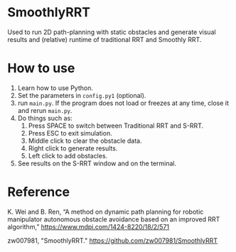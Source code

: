 # SmoothlyRRT

Used to run 2D path-planning with static obstacles and generate visual results and (relative) runtime of traditional RRT and Smoothly RRT.

# How to use

1. Learn how to use Python.
2. Set the parameters in `config.py1` (optional).
3. run `main.py`. If the program does not load or freezes at any time, close it and rerun `main.py`.
4. Do things such as:
   1. Press SPACE to switch between Traditional RRT and S-RRT.
   2. Press ESC to exit simulation.
   3. Middle click to clear the obstacle data.
   4. Right click to generate results.
   5. Left click to add obstacles.
5. See results on the S-RRT window and on the terminal.

# Reference

K. Wei and B. Ren, “A method on dynamic path planning for robotic manipulator autonomous obstacle avoidance based on an improved RRT algorithm,”
https://www.mdpi.com/1424-8220/18/2/571

zw007981, "SmoothlyRRT."
https://github.com/zw007981/SmoothlyRRT
